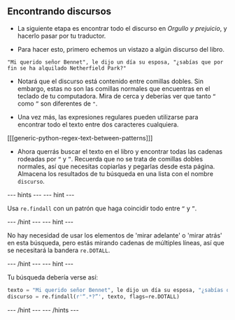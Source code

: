 ## Encontrando discursos

- La siguiente etapa es encontrar todo el discurso en *Orgullo y prejuicio*, y hacerlo pasar por tu traductor.

- Para hacer esto, primero echemos un vistazo a algún discurso del libro.

```
"Mi querido señor Bennet", le dijo un día su esposa, "¿sabías que por fin se ha alquilado Netherfield Park?"
```

- Notará que el discurso está contenido entre comillas dobles. Sin embargo, estas no son las comillas normales que encuentras en el teclado de tu computadora. Mira de cerca y deberías ver que tanto `“` como `”` son diferentes de `"`.

- Una vez más, las expresiones regulares pueden utilizarse para encontrar todo el texto entre dos caracteres cualquiera.

[[[generic-python-regex-text-between-patterns]]]

- Ahora querrás buscar el texto en el libro y encontrar todas las cadenas rodeadas por `“` y `”`. Recuerda que no se trata de comillas dobles normales, así que necesitas copiarlas y pegarlas desde esta página. Almacena los resultados de tu búsqueda en una lista con el nombre `discurso`.

--- hints --- --- hint ---

Usa `re.findall` con un patrón que haga coincidir todo entre `“` y `”`.

--- /hint --- --- hint ---

No hay necesidad de usar los elementos de 'mirar adelante' o 'mirar atrás' en esta búsqueda, pero estás mirando cadenas de múltiples líneas, así que se necesitará la bandera `re.DOTALL`.

--- /hint --- --- hint ---

Tu búsqueda debería verse así:

```python
texto = "Mi querido señor Bennet", le dijo un día su esposa, "¿sabías que por fin se ha alquilado Netherfield Park?"
discurso = re.findall(r'“.*?”', texto, flags=re.DOTALL)
```

--- /hint --- --- /hints ---
